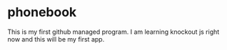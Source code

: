 phonebook
=========
This is my first github managed program. I am learning knockout js right now and this will be my first app.
